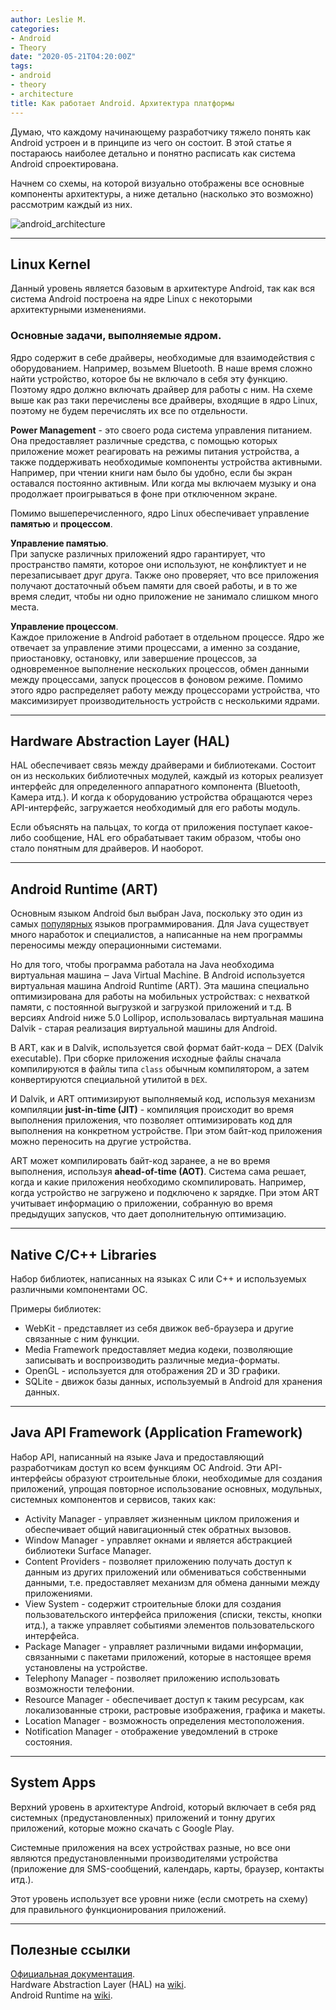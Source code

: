 ```yaml
---
author: Leslie M.
categories:
- Android
- Theory
date: "2020-05-21T04:20:00Z"
tags:
- android
- theory
- architecture
title: Как работает Android. Архитектура платформы
---
```


Думаю, что каждому начинающему разработчику тяжело понять как Android устроен и
в принципе из чего он состоит. В этой статье я постараюсь наиболее детально и
понятно расписать как система Android спроектирована.

Начнем со схемы, на которой визуально отображены все основные компоненты
архитектуры, а ниже детально (насколько это возможно) рассмотрим каждый из них.

![android_architecture](/assets/img/posts/android-architecture/android-stack.png)

***
## Linux Kernel

Данный уровень является базовым в архитектуре Android, так как вся система
Android построена на ядре Linux с некоторыми архитектурными изменениями.

### Основные задачи, выполняемые ядром.

Ядро содержит в себе драйверы, необходимые для взаимодействия с оборудованием.
Например, возьмем Bluetooth. В наше время сложно найти устройство, которое бы
не включало в себя эту функцию. Поэтому ядро должно включать драйвер для работы
с ним. На схеме выше как раз таки перечислены все драйверы, входящие в ядро Linux,
поэтому не будем перечислять их все по отдельности.

**Power Management** - это своего рода система управления питанием. Она
предоставляет различные средства, с помощью которых приложение может реагировать
на режимы питания устройства, а также поддерживать необходимые компоненты
устройства активными. Например, при чтении книги нам было бы удобно, если бы
экран оставался постоянно активным. Или когда мы включаем музыку и она продолжает
проигрываться в фоне при отключенном экране.

Помимо вышеперечисленного, ядро Linux обеспечивает управление **памятью** и **процессом**.

**Управление памятью**. <br>
При запуске различных приложений ядро ​​гарантирует, что пространство памяти,
которое они используют, не конфликтует и не перезаписывает друг друга. Также
оно проверяет, что все приложения получают достаточный объем памяти для своей
работы, и в то же время следит, чтобы ни одно приложение не занимало слишком
много места.

**Управление процессом**. <br>
Каждое приложение в Android работает в отдельном процессе. Ядро же отвечает за
управление этими процессами, а именно за создание, приостановку, остановку, или
завершение процессов, за одновременное выполнение нескольких процессов, обмен
данными между процессами, запуск процессов в фоновом режиме.
Помимо этого ядро распределяет работу между процессорами устройства, что
максимизирует производительность устройств с несколькими ядрами.

***


## Hardware Abstraction Layer (HAL)

HAL обеспечивает связь между драйверами и библиотеками.
Состоит он из нескольких библиотечных модулей, каждый из которых реализует
интерфейс для определенного аппаратного компонента (Bluetooth, Камера итд.).
И когда к оборудованию устройства обращаются через API-интерфейс, загружается
необходимый для его работы модуль.

Если объяснять на пальцах, то когда от приложения поступает какое-либо сообщение,
HAL его обрабатывает таким образом, чтобы оно стало понятным для драйверов.
И наоборот.

***


## Android Runtime (ART)

Основным языком Android был выбран Java, поскольку это один из самых
[популярных](https://www.tiobe.com/tiobe-index/) языков программирования. Для
Java существует много наработок и специалистов, а написанные на нем программы
переносимы между операционными системами.

Но для того, чтобы программа работала на Java необходима виртуальная машина ‒
Java Virtual Machine. В Android используется виртуальная машина Android Runtime
(ART). Эта машина специально оптимизирована для работы на мобильных устройствах:
с нехваткой памяти, с постоянной выгрузкой и загрузкой приложений и т.д.
В версиях Android ниже 5.0 Lollipop, использовалась виртуальная машина Dalvik -
старая реализация виртуальной машины для Android.

В ART, как и в Dalvik, используется свой формат байт-кода ‒ DEX (Dalvik executable).
При сборке приложения исходные файлы сначала компилируются в файлы типа `class`
обычным компилятором, а затем конвертируются специальной утилитой в `DEX`.

И Dalvik, и ART оптимизируют выполняемый код, используя механизм компиляции
**just-in-time (JIT)** - компиляция происходит во время выполнения приложения, что
позволяет оптимизировать код для выполнения на конкретном устройстве. При этом
байт-код приложения можно переносить на другие устройства.

ART может компилировать байт-код заранее, а не во время выполнения, используя
**ahead-of-time (AOT)**. Система сама решает, когда и какие приложения необходимо
скомпилировать. Например, когда устройство не загружено и подключено к зарядке.
При этом ART учитывает информацию о приложении, собранную во время предыдущих
запусков, что дает дополнительную оптимизацию.

***


## Native C/C++ Libraries

Набор библиотек, написанных на языках C или C++ и используемых различными
компонентами ОС.

Примеры библиотек:
- WebKit - представляет из себя движок веб-браузера и другие
связанные с ним функции.
- Media Framework предоставляет медиа кодеки, позволяющие записывать и
  воспроизводить различные медиа-форматы.
- OpenGL - используется для отображения 2D и 3D графики.
- SQLite - движок базы данных, используемый в Android для хранения данных.

***


## Java API Framework (Application Framework)

Набор API, написанный на языке Java и предоставляющий разработчикам доступ ко
всем функциям ОС Android. Эти API-интерфейсы образуют строительные блоки,
необходимые для создания приложений, упрощая повторное использование
основных, модульных, системных компонентов и сервисов, таких как:
- Activity Manager - управляет жизненным циклом приложения и обеспечивает общий
  навигационный стек обратных вызовов.
- Window Manager - управляет окнами и является абстракцией библиотеки Surface
  Manager.
- Content Providers - позволяет приложению получать доступ к данным из других
  приложений или обмениваться собственными данными, т.е. предоставляет механизм
  для обмена данными между приложениями.
- View System - содержит строительные блоки для создания пользовательского
  интерфейса приложения (списки, тексты, кнопки итд.), а также управляет
  событиями элементов пользовательского интерфейса.
- Package Manager - управляет различными видами информации, связанными с пакетами
  приложений, которые в настоящее время установлены на устройстве.
- Telephony Manager - позволяет приложению использовать возможности телефонии.
- Resource Manager - обеспечивает доступ к таким ресурсам, как локализованные
  строки, растровые изображения, графика и макеты.
- Location Manager - возможность определения местоположения.
- Notification Manager - отображение уведомлений в строке состояния.

***


## System Apps

Верхний уровень в архитектуре Android, который включает в себя ряд системных
(предустановленных) приложений и тонну других приложений, которые можно скачать
с Google Play.

Системные приложения на всех устройствах разные, но все они являются
предустановленными производителями устройства (приложение для SMS-сообщений,
календарь, карты, браузер, контакты итд.).

Этот уровень использует все уровни ниже (если смотреть на схему) для правильного
функционирования приложений.

***


## Полезные ссылки

[Официальная документация](https://developer.android.com/guide/platform). <br>
Hardware Abstraction Layer (HAL) на [wiki](https://ru.wikipedia.org/wiki/%D0%A1%D0%BB%D0%BE%D0%B9_%D0%B0%D0%BF%D0%BF%D0%B0%D1%80%D0%B0%D1%82%D0%BD%D1%8B%D1%85_%D0%B0%D0%B1%D1%81%D1%82%D1%80%D0%B0%D0%BA%D1%86%D0%B8%D0%B9). <br>
Android Runtime на [wiki](https://ru.wikipedia.org/wiki/Android_Runtime).
